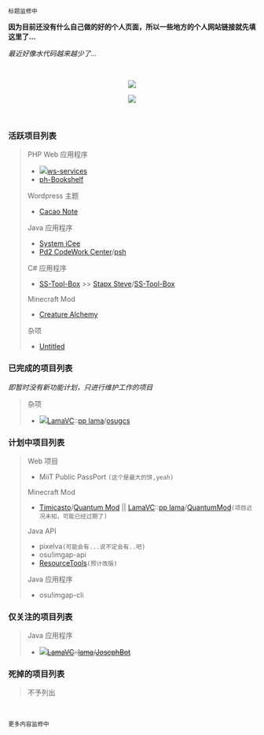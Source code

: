 	标题监修中
<!-- <p align="center"><font size="5">Sukazyo</font><br/>
<font size="2">on</font><br/>
<font size="5">Sukazyo Workshop</font></p> -->

**因为目前还没有什么自己做的好的个人页面，所以一些地方的个人网站链接就先填这里了...**

*最近好像水代码越来越少了...*

<br/>

<div align="center">
	
![](https://github-readme-stats.vercel.app/api?username=Eyre-S&show_icons=true&count_private=true)

![](https://github-readme-stats.vercel.app/api/top-langs/?username=Eyre-S&layout=compact&card_width=445)
	
</div>

<br/>

### 活跃项目列表

> PHP Web 应用程序
> - <img src="https://srv.sukazyo.cc/assets/icon/lock.svg?ver=2">[ws-services](https://github.com/Eyre-S/ws-services)
> - [ph-Bookshelf](https://github.com/Eyre-S/ph-Bookshelf)
> 
> Wordpress 主题
> - [Cacao Note](https://github.com/Eyre-S/Cacao-Note)
> 
> Java 应用程序
> - [System iCee](https://github.com/Eyre-S/System-iCee)
> - [Pd2 CodeWork Center](https://github.com/pd2-works)/[psh](https://github.com/pd2-works/psh)
> 
> C# 应用程序
> - [SS-Tool-Box](https://github.com/Eyre-S/SS-Tool-Box) >> [Stapx Steve](https://github.com/Stapxs)/[SS-Tool-Box](https://github.com/Stapxs/SS-Tool-Box)
> 
> Minecraft Mod
> - [Creature Alchemy](https://github.com/Eyre-S/CreatureAlchemy)
> 
> 杂项
> - [Untitled](https://github.com/Eyre-S/Untitled)

### 已完成的项目列表
*即暂时没有新功能计划，只进行维护工作的项目*

> 杂项
> - <img src="https://srv.sukazyo.cc/assets/icon/lock.svg?ver=2">[LamaVC](https://gitlab.lama3l9r.net/)::[pp lama](https://gitlab.lama3l9r.net/lama)/[osugcs](https://gitlab.lama3l9r.net/lama/osugcs)

### 计划中项目列表

> Web 项目
> - MiiT Public PassPort `(这个是最大的饼,yeah)`
> 
> Minecraft Mod
> - [Timicasto](https://github.com/Timicasto)/[Quantum Mod](https://github.com/Timicasto/Quantum-Mod) || [LamaVC](https://gitlab.lama3l9r.net/)::[pp lama](https://gitlab.lama3l9r.net/lama)/[QuantumMod](https://gitlab.lama3l9r.net/lama/quantum-mod)`(项目近况未知，可能已经过期了)`
> 
> Java API
> - pixelva`(可能会有...说不定会有..吧)`
> - osu!imgap-api
> - [ResourceTools](https://github.com/Eyre-S/ResourceTools)`(预计改版)`
> 
> Java 应用程序
> - osu!imgap-cli

### 仅关注的项目列表

> Java 应用程序
> - <img src="https://srv.sukazyo.cc/assets/icon/lock.svg?ver=2">~~[LamaVC](https://gitlab.lama3l9r.net/)::[lama](https://vc.lama3l9r.net/lama)/[JosephBot](https://vc.lama3l9r.net/lama/josephbot-homebase)~~

### 死掉的项目列表

> 不予列出

<br/>

	更多内容监修中
